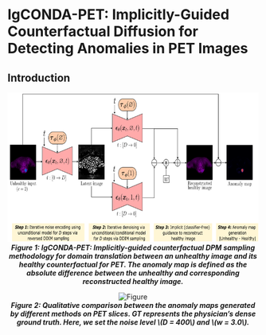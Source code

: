 # IgCONDA-PET: Implicitly-Guided Counterfactual Diffusion for Detecting Anomalies in PET Images


## Introduction

<p align="center">
  <img src="./assets/method_scheme.png" alt="Figure" height="300" />
  <br>
  <em>
  <strong>
    Figure 1: IgCONDA-PET: Implicitly-guided counterfactual DPM sampling methodology for domain translation between an unhealthy image and its healthy counterfactual for PET. The anomaly map is defined as the absolute difference between the unhealthy and corresponding reconstructed healthy image.
   </strong>
  </em>
</p>


<p align="center">
  <img src="./assets/plot_comparing_igcondapet_to_other_methods.png" alt="Figure" height="300" />
  <br>
  <em>
  <strong>
    Figure 2: Qualitative comparison between the anomaly maps generated by different methods on PET slices. GT represents the physician’s dense ground truth. Here, we set the noise level \(D = 400\) and \(w = 3.0\).
   </strong>
  </em>
</p>